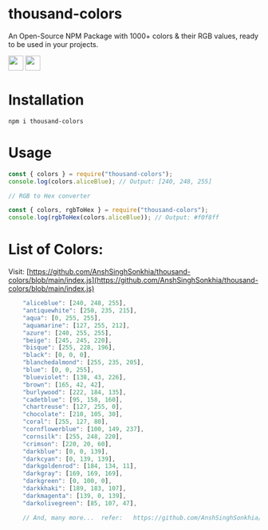 # thousand-colors

An Open-Source NPM Package with 1000+ colors & their RGB values, ready to be used in your projects.

<code><img height="30" src="https://img.shields.io/badge/NPM-111111?style=for-the-badge&logo=npm&logoColor=#c63635"></code>
<code><img height="30" src="https://img.shields.io/badge/JavaScript-111111?style=for-the-badge&logo=javascript&logoColor=F7DF1E"></code>

# Installation

```shell
npm i thousand-colors
```

# Usage

```js
const { colors } = require("thousand-colors");
console.log(colors.aliceBlue); // Output: [240, 248, 255]

// RGB to Hex converter

const { colors, rgbToHex } = require("thousand-colors");
console.log(rgbToHex(colors.aliceBlue)); // Output: #f0f8ff
```

# List of Colors:

Visit: [https://github.com/AnshSinghSonkhia/thousand-colors/blob/main/index.js](https://github.com/AnshSinghSonkhia/thousand-colors/blob/main/index.js)

```js
    "aliceblue": [240, 248, 255],
    "antiquewhite": [250, 235, 215],
    "aqua": [0, 255, 255],
    "aquamarine": [127, 255, 212],
    "azure": [240, 255, 255],
    "beige": [245, 245, 220],
    "bisque": [255, 228, 196],
    "black": [0, 0, 0],
    "blanchedalmond": [255, 235, 205],
    "blue": [0, 0, 255],
    "blueviolet": [138, 43, 226],
    "brown": [165, 42, 42],
    "burlywood": [222, 184, 135],
    "cadetblue": [95, 158, 160],
    "chartreuse": [127, 255, 0],
    "chocolate": [210, 105, 30],
    "coral": [255, 127, 80],
    "cornflowerblue": [100, 149, 237],
    "cornsilk": [255, 248, 220],
    "crimson": [220, 20, 60],
    "darkblue": [0, 0, 139],
    "darkcyan": [0, 139, 139],
    "darkgoldenrod": [184, 134, 11],
    "darkgray": [169, 169, 169],
    "darkgreen": [0, 100, 0],
    "darkkhaki": [189, 183, 107],
    "darkmagenta": [139, 0, 139],
    "darkolivegreen": [85, 107, 47],

    // And, many more...  refer:   https://github.com/AnshSinghSonkhia/thousand-colors/blob/main/index.js
```

